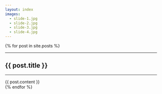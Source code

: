 ```yaml
---
layout: index
images:
  - slide-1.jpg
  - slide-2.jpg
  - slide-3.jpg
  - slide-4.jpg
---
```


{% for post in site.posts %}
<div class="row">
    <div class="box">
        <div class="col-lg-12">
          <hr>
          <h2 class="intro-text text-center">{{ post.title }}
          </h2>
          <hr>
          {{ post.content }}
        </div>
    </div>
</div>
{% endfor %}

<!-- 
<div id="home">
  <h1>Blog Posts</h1>
  <ul class="posts">
    {% for post in site.posts %}
      <li><span>{{ post.date | date_to_string }}</span> &raquo; <a href="{{ post.url }}">{{ post.title }}</a></li>
    {% endfor %}
  </ul>
</div> -->